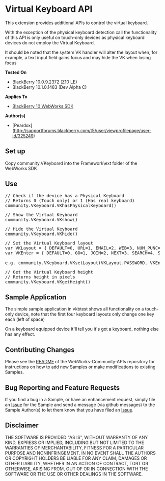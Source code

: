 # Virtual Keyboard API

This extension provides additional APIs to control the virtual keyboard.

With the exception of the physical keyboard detection call the functionality of this API is only useful on touch-only devices as physical keyboard devices do not employ the Virtual Keyboard.

It should be noted that the system VK handler will alter the layout when, for example, a text input field gains focus and may hide the VK when losing focus

**Tested On**

* BlackBerry 10.0.9.2372 (Z10 LE)
* BlackBerry 10.1.0.1483 (Dev Alpha C)

**Applies To**

* [BlackBerry 10 WebWorks SDK](https://developer.blackberry.com/html5/download/sdk) 

**Author(s)** 

* [Peardox] (http://supportforums.blackberry.com/t5/user/viewprofilepage/user-id/325249)

## Set up

Copy community.VKeyboard into the Framework\ext folder of the WebWorks SDK

## Use

<pre>
// Check if the device has a Physical Keyboard
// Returns 0 (Touch only) or 1 (Has real keyboard)
community.VKeyboard.VKhasPhysicalKeyboard()
</pre> 

<pre>
// Show the Virtual Keyboard
community.VKeyboard.VKshow()
</pre>	

<pre>
// Hide the Virtual Keyboard
community.VKeyboard.VKhide()
</pre>	

<pre>
// Set the Virtual Keyboard layout
var VKLayout = { DEFAULT=0, URL=1, EMAIL=2, WEB=3, NUM_PUNC=4, SYMBOL=5, PHONE=6, PIN=7, PASSWORD=8, DIAL_PAD=9 };
var VKEnter = { DEFAULT=0, GO=1, JOIN=2, NEXT=3, SEARCH=4, SEND=5, SUBMIT=6, DONE=7, CONNECT=8 };

e.g. community.VKeyboard.VKsetLayout(VKLayout.PASSWORD, VKEnter.CONNECT);
</pre>	

<pre>
// Get the Virtual Keyboard height
// Returns height in pixels
community.VKeyboard.VKgetHeight()
</pre>	

## Sample Application

The simple sample application in vkbtest shows all functionality on a touch-only device, note that the first four keyboard layouts only change one key each (left of space)

On a keyboard equipped device it'll tell you it's got a keyboard, nothing else has any effect.

## Contributing Changes

Please see the [README](https://github.com/blackberry/WebWorks-Community-APIs) of the WebWorks-Community-APIs repository for instructions on how to add new Samples or make modifications to existing Samples.


## Bug Reporting and Feature Requests

If you find a bug in a Sample, or have an enhancement request, simply file an [Issue](https://github.com/blackberry/WebWorks-Community-APIs//issues) for the Sample and send a message (via github messages) to the Sample Author(s) to let them know that you have filed an [Issue](https://github.com/blackberry/WebWorks-Community-APIs//issues).

## Disclaimer

THE SOFTWARE IS PROVIDED "AS IS", WITHOUT WARRANTY OF ANY KIND, EXPRESS OR IMPLIED, INCLUDING BUT NOT LIMITED TO THE WARRANTIES OF MERCHANTABILITY, FITNESS FOR A PARTICULAR PURPOSE AND NONINFRINGEMENT. IN NO EVENT SHALL THE AUTHORS OR COPYRIGHT HOLDERS BE LIABLE FOR ANY CLAIM, DAMAGES OR OTHER LIABILITY, WHETHER IN AN ACTION OF CONTRACT, TORT OR OTHERWISE, ARISING FROM, OUT OF OR IN CONNECTION WITH THE SOFTWARE OR THE USE OR OTHER DEALINGS IN THE SOFTWARE.